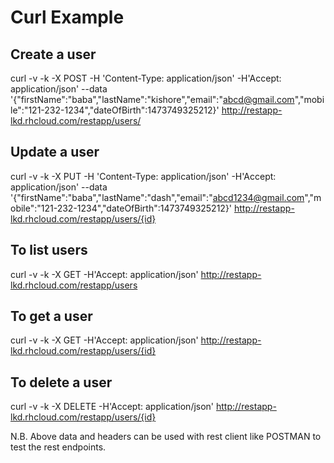 
Curl Example
=============

Create a user 
--------------------
curl  -v -k -X POST -H 'Content-Type: application/json' -H'Accept: application/json' --data '{"firstName":"baba","lastName":"kishore","email":"abcd@gmail.com","mobile":"121-232-1234","dateOfBirth":1473749325212}' http://restapp-lkd.rhcloud.com/restapp/users/

Update a user
---------------------

curl  -v -k -X PUT -H 'Content-Type: application/json' -H'Accept: application/json' --data '{"firstName":"baba","lastName":"dash","email":"abcd1234@gmail.com","mobile":"121-232-1234","dateOfBirth":1473749325212}' http://restapp-lkd.rhcloud.com/restapp/users/{id}



To list users 
---------------------

curl  -v -k -X GET -H'Accept: application/json' http://restapp-lkd.rhcloud.com/restapp/users


To get a user
-----------------------

curl  -v -k -X GET -H'Accept: application/json' http://restapp-lkd.rhcloud.com/restapp/users/{id}



To delete a user
-----------------------

curl  -v -k -X DELETE -H'Accept: application/json' http://restapp-lkd.rhcloud.com/restapp/users/{id}


N.B. Above data and headers can be used with rest client like POSTMAN to test the rest endpoints.


